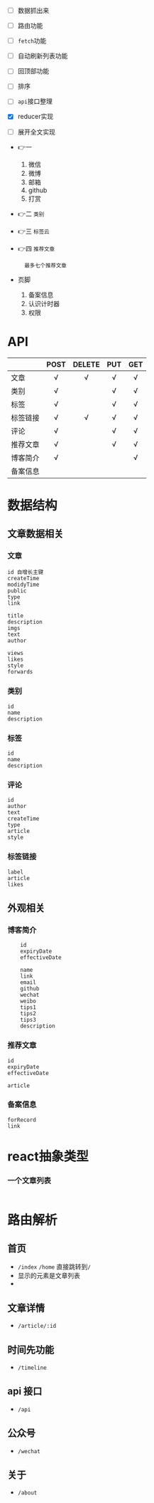 - [ ] 数据抓出来
- [ ] 路由功能
- [ ] `fetch`功能
- [ ] 自动刷新列表功能
- [ ] 回顶部功能
- [ ] 排序
- [ ] `api`接口整理
- [x] reducer实现
- [ ] 展开全文实现


- 👉一
    1. 微信
    2. 微博
    3. 邮箱
    4. github
    5. 打赏

- 👉二 `类别`
     
- 👉三 `标签云`

- 👉四 `推荐文章`
  
        最多七个推荐文章
- 页脚
        
    1. 备案信息
    2. 认识计时器
    3. 权限
# **API**  

||POST|DELETE|PUT|GET|
|:-|:-:|:-:|:-:|:-:|
|文章|√|√|√|√|
|类别|√||√|√|
|标签|√||√|√|
|标签链接|√|√|√|√|
|评论|√||√|√|
|推荐文章|√||√|√|
|博客简介|√|||√|
|备案信息|||||


# 数据结构
## 文章数据相关
### 文章
    id 自增长主键
    createTime 
    modidyTime
    public 
    type
    link

    title
    description
    imgs
    text
    author

    views
    likes
    style
    forwards

### 类别
    id
    name
    description

### 标签
    id
    name
    description

### 评论
    id
    author
    text
    createTime
    type
    article
    style 

### 标签链接
    label
    article 
    likes

## 外观相关
### 博客简介
        id
        expiryDate
        effectiveDate
        
        name
        link
        email
        github
        wechat
        weibo
        tips1
        tips2
        tips3
        description

### 推荐文章
    id
    expiryDate
    effectiveDate

    article

### 备案信息
    forRecord
    link

# react抽象类型
### 一个文章列表
```ts

```

# 路由解析
## 首页
    
- `/index` `/home` 直接跳转到`/`
- 显示的元素是文章列表
- 

## 文章详情
- `/article/:id`

## 时间先功能
- `/timeline`

## api 接口
- `/api`

## 公众号
- `/wechat`

## 关于
- `/about`


